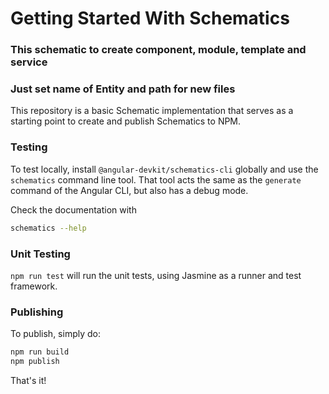 # Getting Started With Schematics

### This schematic to create component, module, template and service
### Just set name of Entity and path for new files



This repository is a basic Schematic implementation that serves as a starting point to create and publish Schematics to NPM.


### Testing

To test locally, install `@angular-devkit/schematics-cli` globally and use the `schematics` command line tool. That tool acts the same as the `generate` command of the Angular CLI, but also has a debug mode.

Check the documentation with

```bash
schematics --help
```

### Unit Testing

`npm run test` will run the unit tests, using Jasmine as a runner and test framework.

### Publishing

To publish, simply do:

```bash
npm run build
npm publish
```

That's it!
